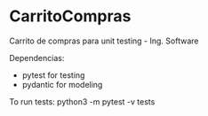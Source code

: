 # CarritoCompras
Carrito de compras para unit testing - Ing. Software

Dependencias:
- pytest for testing
- pydantic for modeling

To run tests:
  python3 -m pytest -v tests
